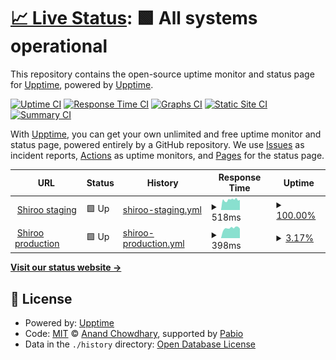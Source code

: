# [📈 Live Status](https://upptime.github.io/upptime): <!--live status--> **🟩 All systems operational**

This repository contains the open-source uptime monitor and status page for [Upptime](https://upptime.js.org), powered by [Upptime](https://github.com/upptime/upptime).

[![Uptime CI](https://github.com/Shiroo.ai/shiroo-uptime-monitor/workflows/Uptime%20CI/badge.svg)](https://github.com/Shiroo.ai/shiroo-uptime-monitor/actions?query=workflow%3A%22Uptime+CI%22)
[![Response Time CI](https://github.com/Shiroo.ai/shiroo-uptime-monitor/workflows/Response%20Time%20CI/badge.svg)](https://github.com/Shiroo.ai/shiroo-uptime-monitor/actions?query=workflow%3A%22Response+Time+CI%22)
[![Graphs CI](https://github.com/Shiroo.ai/shiroo-uptime-monitor/workflows/Graphs%20CI/badge.svg)](https://github.com/Shiroo.ai/shiroo-uptime-monitor/actions?query=workflow%3A%22Graphs+CI%22)
[![Static Site CI](https://github.com/Shiroo.ai/shiroo-uptime-monitor/workflows/Static%20Site%20CI/badge.svg)](https://github.com/Shiroo.ai/shiroo-uptime-monitor/actions?query=workflow%3A%22Static+Site+CI%22)
[![Summary CI](https://github.com/Shiroo.ai/shiroo-uptime-monitor/workflows/Summary%20CI/badge.svg)](https://github.com/Shiroo.ai/shiroo-uptime-monitor/actions?query=workflow%3A%22Summary+CI%22)

With [Upptime](https://upptime.js.org), you can get your own unlimited and free uptime monitor and status page, powered entirely by a GitHub repository. We use [Issues](https://github.com/upptime/upptime/issues) as incident reports, [Actions](https://github.com/Shiroo.ai/shiroo-uptime-monitor/actions) as uptime monitors, and [Pages](https://upptime.github.io/upptime) for the status page.

<!--start: status pages-->
<!-- This summary is generated by Upptime (https://github.com/upptime/upptime) -->
<!-- Do not edit this manually, your changes will be overwritten -->
<!-- prettier-ignore -->
| URL | Status | History | Response Time | Uptime |
| --- | ------ | ------- | ------------- | ------ |
| <img alt="" src="https://icons.duckduckgo.com/ip3/app.shiroo.staging.araiko.ai.ico" height="13"> [Shiroo staging](https://app.shiroo.staging.araiko.ai/) | 🟩 Up | [shiroo-staging.yml](https://github.com/Shiroo-ai/shiroo-uptime-monitor/commits/HEAD/history/shiroo-staging.yml) | <details><summary><img alt="Response time graph" src="./graphs/shiroo-staging/response-time-week.png" height="20"> 518ms</summary><br><a href="https://Shiroo.ai.github.io/shiroo-uptime-monitor/history/shiroo-staging"><img alt="Response time 518" src="https://img.shields.io/endpoint?url=https%3A%2F%2Fraw.githubusercontent.com%2FShiroo-ai%2Fshiroo-uptime-monitor%2FHEAD%2Fapi%2Fshiroo-staging%2Fresponse-time.json"></a><br><a href="https://Shiroo.ai.github.io/shiroo-uptime-monitor/history/shiroo-staging"><img alt="24-hour response time 518" src="https://img.shields.io/endpoint?url=https%3A%2F%2Fraw.githubusercontent.com%2FShiroo-ai%2Fshiroo-uptime-monitor%2FHEAD%2Fapi%2Fshiroo-staging%2Fresponse-time-day.json"></a><br><a href="https://Shiroo.ai.github.io/shiroo-uptime-monitor/history/shiroo-staging"><img alt="7-day response time 518" src="https://img.shields.io/endpoint?url=https%3A%2F%2Fraw.githubusercontent.com%2FShiroo-ai%2Fshiroo-uptime-monitor%2FHEAD%2Fapi%2Fshiroo-staging%2Fresponse-time-week.json"></a><br><a href="https://Shiroo.ai.github.io/shiroo-uptime-monitor/history/shiroo-staging"><img alt="30-day response time 518" src="https://img.shields.io/endpoint?url=https%3A%2F%2Fraw.githubusercontent.com%2FShiroo-ai%2Fshiroo-uptime-monitor%2FHEAD%2Fapi%2Fshiroo-staging%2Fresponse-time-month.json"></a><br><a href="https://Shiroo.ai.github.io/shiroo-uptime-monitor/history/shiroo-staging"><img alt="1-year response time 518" src="https://img.shields.io/endpoint?url=https%3A%2F%2Fraw.githubusercontent.com%2FShiroo-ai%2Fshiroo-uptime-monitor%2FHEAD%2Fapi%2Fshiroo-staging%2Fresponse-time-year.json"></a></details> | <details><summary><a href="https://Shiroo.ai.github.io/shiroo-uptime-monitor/history/shiroo-staging">100.00%</a></summary><a href="https://Shiroo.ai.github.io/shiroo-uptime-monitor/history/shiroo-staging"><img alt="All-time uptime 100.00%" src="https://img.shields.io/endpoint?url=https%3A%2F%2Fraw.githubusercontent.com%2FShiroo-ai%2Fshiroo-uptime-monitor%2FHEAD%2Fapi%2Fshiroo-staging%2Fuptime.json"></a><br><a href="https://Shiroo.ai.github.io/shiroo-uptime-monitor/history/shiroo-staging"><img alt="24-hour uptime 100.00%" src="https://img.shields.io/endpoint?url=https%3A%2F%2Fraw.githubusercontent.com%2FShiroo-ai%2Fshiroo-uptime-monitor%2FHEAD%2Fapi%2Fshiroo-staging%2Fuptime-day.json"></a><br><a href="https://Shiroo.ai.github.io/shiroo-uptime-monitor/history/shiroo-staging"><img alt="7-day uptime 100.00%" src="https://img.shields.io/endpoint?url=https%3A%2F%2Fraw.githubusercontent.com%2FShiroo-ai%2Fshiroo-uptime-monitor%2FHEAD%2Fapi%2Fshiroo-staging%2Fuptime-week.json"></a><br><a href="https://Shiroo.ai.github.io/shiroo-uptime-monitor/history/shiroo-staging"><img alt="30-day uptime 100.00%" src="https://img.shields.io/endpoint?url=https%3A%2F%2Fraw.githubusercontent.com%2FShiroo-ai%2Fshiroo-uptime-monitor%2FHEAD%2Fapi%2Fshiroo-staging%2Fuptime-month.json"></a><br><a href="https://Shiroo.ai.github.io/shiroo-uptime-monitor/history/shiroo-staging"><img alt="1-year uptime 100.00%" src="https://img.shields.io/endpoint?url=https%3A%2F%2Fraw.githubusercontent.com%2FShiroo-ai%2Fshiroo-uptime-monitor%2FHEAD%2Fapi%2Fshiroo-staging%2Fuptime-year.json"></a></details>
| <img alt="" src="https://icons.duckduckgo.com/ip3/app.shiroo.ai.ico" height="13"> [Shiroo production](https://app.shiroo.ai/) | 🟩 Up | [shiroo-production.yml](https://github.com/Shiroo-ai/shiroo-uptime-monitor/commits/HEAD/history/shiroo-production.yml) | <details><summary><img alt="Response time graph" src="./graphs/shiroo-production/response-time-week.png" height="20"> 398ms</summary><br><a href="https://Shiroo.ai.github.io/shiroo-uptime-monitor/history/shiroo-production"><img alt="Response time 398" src="https://img.shields.io/endpoint?url=https%3A%2F%2Fraw.githubusercontent.com%2FShiroo-ai%2Fshiroo-uptime-monitor%2FHEAD%2Fapi%2Fshiroo-production%2Fresponse-time.json"></a><br><a href="https://Shiroo.ai.github.io/shiroo-uptime-monitor/history/shiroo-production"><img alt="24-hour response time 398" src="https://img.shields.io/endpoint?url=https%3A%2F%2Fraw.githubusercontent.com%2FShiroo-ai%2Fshiroo-uptime-monitor%2FHEAD%2Fapi%2Fshiroo-production%2Fresponse-time-day.json"></a><br><a href="https://Shiroo.ai.github.io/shiroo-uptime-monitor/history/shiroo-production"><img alt="7-day response time 398" src="https://img.shields.io/endpoint?url=https%3A%2F%2Fraw.githubusercontent.com%2FShiroo-ai%2Fshiroo-uptime-monitor%2FHEAD%2Fapi%2Fshiroo-production%2Fresponse-time-week.json"></a><br><a href="https://Shiroo.ai.github.io/shiroo-uptime-monitor/history/shiroo-production"><img alt="30-day response time 398" src="https://img.shields.io/endpoint?url=https%3A%2F%2Fraw.githubusercontent.com%2FShiroo-ai%2Fshiroo-uptime-monitor%2FHEAD%2Fapi%2Fshiroo-production%2Fresponse-time-month.json"></a><br><a href="https://Shiroo.ai.github.io/shiroo-uptime-monitor/history/shiroo-production"><img alt="1-year response time 398" src="https://img.shields.io/endpoint?url=https%3A%2F%2Fraw.githubusercontent.com%2FShiroo-ai%2Fshiroo-uptime-monitor%2FHEAD%2Fapi%2Fshiroo-production%2Fresponse-time-year.json"></a></details> | <details><summary><a href="https://Shiroo.ai.github.io/shiroo-uptime-monitor/history/shiroo-production">3.17%</a></summary><a href="https://Shiroo.ai.github.io/shiroo-uptime-monitor/history/shiroo-production"><img alt="All-time uptime 3.17%" src="https://img.shields.io/endpoint?url=https%3A%2F%2Fraw.githubusercontent.com%2FShiroo-ai%2Fshiroo-uptime-monitor%2FHEAD%2Fapi%2Fshiroo-production%2Fuptime.json"></a><br><a href="https://Shiroo.ai.github.io/shiroo-uptime-monitor/history/shiroo-production"><img alt="24-hour uptime 3.17%" src="https://img.shields.io/endpoint?url=https%3A%2F%2Fraw.githubusercontent.com%2FShiroo-ai%2Fshiroo-uptime-monitor%2FHEAD%2Fapi%2Fshiroo-production%2Fuptime-day.json"></a><br><a href="https://Shiroo.ai.github.io/shiroo-uptime-monitor/history/shiroo-production"><img alt="7-day uptime 3.17%" src="https://img.shields.io/endpoint?url=https%3A%2F%2Fraw.githubusercontent.com%2FShiroo-ai%2Fshiroo-uptime-monitor%2FHEAD%2Fapi%2Fshiroo-production%2Fuptime-week.json"></a><br><a href="https://Shiroo.ai.github.io/shiroo-uptime-monitor/history/shiroo-production"><img alt="30-day uptime 3.17%" src="https://img.shields.io/endpoint?url=https%3A%2F%2Fraw.githubusercontent.com%2FShiroo-ai%2Fshiroo-uptime-monitor%2FHEAD%2Fapi%2Fshiroo-production%2Fuptime-month.json"></a><br><a href="https://Shiroo.ai.github.io/shiroo-uptime-monitor/history/shiroo-production"><img alt="1-year uptime 3.17%" src="https://img.shields.io/endpoint?url=https%3A%2F%2Fraw.githubusercontent.com%2FShiroo-ai%2Fshiroo-uptime-monitor%2FHEAD%2Fapi%2Fshiroo-production%2Fuptime-year.json"></a></details>

<!--end: status pages-->

[**Visit our status website →**](https://upptime.github.io/upptime)

## 📄 License

- Powered by: [Upptime](https://github.com/upptime/upptime)
- Code: [MIT](./LICENSE) © [Anand Chowdhary](https://anandchowdhary.com), supported by [Pabio](https://pabio.com)
- Data in the `./history` directory: [Open Database License](https://opendatacommons.org/licenses/odbl/1-0/)
